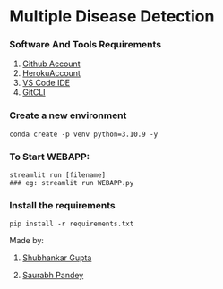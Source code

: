 # Multiple Disease Detection

### Software And Tools Requirements

1. [Github Account](https://github.com)
2. [HerokuAccount](https://www.heroku.com)
3. [VS Code IDE](https://code.visualstudio.com)
4. [GitCLI](https://git-scm.com/book/en/v2/Getting-Started-The-Command-Line)

### Create a new environment

```
conda create -p venv python=3.10.9 -y
```
### To Start WEBAPP:
```
streamlit run [filename]
### eg: streamlit run WEBAPP.py
```

### Install the requirements

```
pip install -r requirements.txt
```

Made by:

1) [Shubhankar Gupta](https://github.com/Shubhankargupta691)

2) [Saurabh Pandey](https://github.com/saurabhpandey20)
